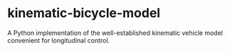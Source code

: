 # kinematic-bicycle-model
 A Python implementation of the well-established kinematic vehicle model convenient for longitudinal control.
